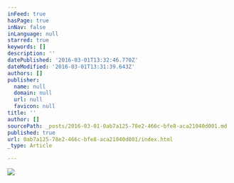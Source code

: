 ```yaml
---
inFeed: true
hasPage: true
inNav: false
inLanguage: null
starred: true
keywords: []
description: ''
datePublished: '2016-03-01T13:32:46.770Z'
dateModified: '2016-03-01T13:31:39.643Z'
authors: []
publisher:
  name: null
  domain: null
  url: null
  favicon: null
title: ''
author: []
sourcePath: _posts/2016-03-01-0ab7a125-78e2-466c-bfe8-aca21040d001.md
published: true
url: 0ab7a125-78e2-466c-bfe8-aca21040d001/index.html
_type: Article

---
```

![](https://the-grid-user-content.s3-us-west-2.amazonaws.com/3e0ad782-c0d2-4fef-a3ef-e9d63712409e.png)